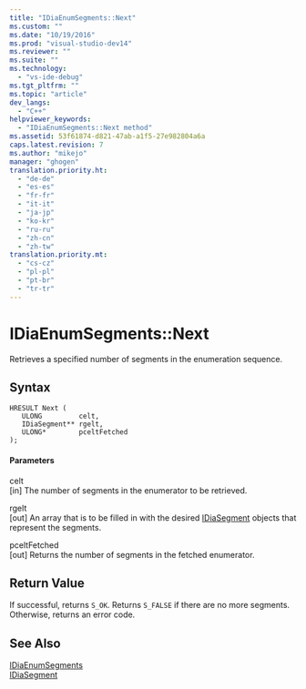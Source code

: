 ```yaml
---
title: "IDiaEnumSegments::Next"
ms.custom: ""
ms.date: "10/19/2016"
ms.prod: "visual-studio-dev14"
ms.reviewer: ""
ms.suite: ""
ms.technology: 
  - "vs-ide-debug"
ms.tgt_pltfrm: ""
ms.topic: "article"
dev_langs: 
  - "C++"
helpviewer_keywords: 
  - "IDiaEnumSegments::Next method"
ms.assetid: 53f61874-d821-47ab-a1f5-27e982804a6a
caps.latest.revision: 7
ms.author: "mikejo"
manager: "ghogen"
translation.priority.ht: 
  - "de-de"
  - "es-es"
  - "fr-fr"
  - "it-it"
  - "ja-jp"
  - "ko-kr"
  - "ru-ru"
  - "zh-cn"
  - "zh-tw"
translation.priority.mt: 
  - "cs-cz"
  - "pl-pl"
  - "pt-br"
  - "tr-tr"
---
```

# IDiaEnumSegments::Next
Retrieves a specified number of segments in the enumeration sequence.  
  
## Syntax  
  
```cpp#  
HRESULT Next (   
   ULONG         celt,   
   IDiaSegment** rgelt,  
   ULONG*        pceltFetched  
);  
```  
  
#### Parameters  
 celt  
 [in] The number of segments in the enumerator to be retrieved.  
  
 rgelt  
 [out] An array that is to be filled in with the desired [IDiaSegment](../debug-interface-access/idiasegment.md) objects that represent the segments.  
  
 pceltFetched  
 [out] Returns the number of segments in the fetched enumerator.  
  
## Return Value  
 If successful, returns `S_OK`. Returns `S_FALSE` if there are no more segments. Otherwise, returns an error code.  
  
## See Also  
 [IDiaEnumSegments](../debug-interface-access/idiaenumsegments.md)   
 [IDiaSegment](../debug-interface-access/idiasegment.md)